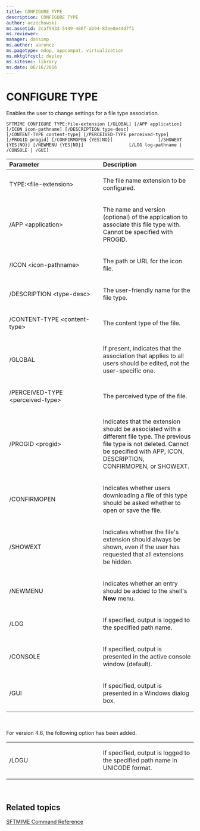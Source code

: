 ```yaml
---
title: CONFIGURE TYPE
description: CONFIGURE TYPE
author: aczechowski
ms.assetid: 2caf9433-5449-486f-ab94-83ee8e44d7f1
ms.reviewer: 
manager: dansimp
ms.author: aaroncz
ms.pagetype: mdop, appcompat, virtualization
ms.mktglfcycl: deploy
ms.sitesec: library
ms.date: 06/16/2016
---
```



# CONFIGURE TYPE


Enables the user to change settings for a file type association.

`SFTMIME CONFIGURE TYPE:file-extension [/GLOBAL] [/APP application]                 [/ICON icon-pathname] [/DESCRIPTION type-desc]                 [/CONTENT-TYPE content-type] [/PERCEIVED-TYPE perceived-type]                 [/PROGID progid] [/CONFIRMOPEN {YES|NO}]                 [/SHOWEXT {YES|NO}] [/NEWMENU {YES|NO}]                 [/LOG log-pathname | /CONSOLE | /GUI]`

<table>
<colgroup>
<col width="50%" />
<col width="50%" />
</colgroup>
<thead>
<tr class="header">
<th align="left">Parameter</th>
<th align="left">Description</th>
</tr>
</thead>
<tbody>
<tr class="odd">
<td align="left"><p>TYPE:&lt;file-extension&gt;</p></td>
<td align="left"><p>The file name extension to be configured.</p></td>
</tr>
<tr class="even">
<td align="left"><p>/APP &lt;application&gt;</p></td>
<td align="left"><p>The name and version (optional) of the application to associate this file type with. Cannot be specified with PROGID.</p></td>
</tr>
<tr class="odd">
<td align="left"><p>/ICON &lt;icon-pathname&gt;</p></td>
<td align="left"><p>The path or URL for the icon file.</p></td>
</tr>
<tr class="even">
<td align="left"><p>/DESCRIPTION &lt;type-desc&gt;</p></td>
<td align="left"><p>The user-friendly name for the file type.</p></td>
</tr>
<tr class="odd">
<td align="left"><p>/CONTENT-TYPE &lt;content-type&gt;</p></td>
<td align="left"><p>The content type of the file.</p></td>
</tr>
<tr class="even">
<td align="left"><p>/GLOBAL</p></td>
<td align="left"><p>If present, indicates that the association that applies to all users should be edited, not the user-specific one.</p></td>
</tr>
<tr class="odd">
<td align="left"><p>/PERCEIVED-TYPE &lt;perceived-type&gt;</p></td>
<td align="left"><p>The perceived type of the file.</p></td>
</tr>
<tr class="even">
<td align="left"><p>/PROGID &lt;progid&gt;</p></td>
<td align="left"><p>Indicates that the extension should be associated with a different file type. The previous file type is not deleted. Cannot be specified with APP, ICON, DESCRIPTION, CONFIRMOPEN, or SHOWEXT.</p></td>
</tr>
<tr class="odd">
<td align="left"><p>/CONFIRMOPEN</p></td>
<td align="left"><p>Indicates whether users downloading a file of this type should be asked whether to open or save the file.</p></td>
</tr>
<tr class="even">
<td align="left"><p>/SHOWEXT</p></td>
<td align="left"><p>Indicates whether the file's extension should always be shown, even if the user has requested that all extensions be hidden.</p></td>
</tr>
<tr class="odd">
<td align="left"><p>/NEWMENU</p></td>
<td align="left"><p>Indicates whether an entry should be added to the shell's <strong>New</strong> menu.</p></td>
</tr>
<tr class="even">
<td align="left"><p>/LOG</p></td>
<td align="left"><p>If specified, output is logged to the specified path name.</p></td>
</tr>
<tr class="odd">
<td align="left"><p>/CONSOLE</p></td>
<td align="left"><p>If specified, output is presented in the active console window (default).</p></td>
</tr>
<tr class="even">
<td align="left"><p>/GUI</p></td>
<td align="left"><p>If specified, output is presented in a Windows dialog box.</p></td>
</tr>
</tbody>
</table>

 

For version 4.6, the following option has been added.

<table>
<colgroup>
<col width="50%" />
<col width="50%" />
</colgroup>
<tbody>
<tr class="odd">
<td align="left"><p>/LOGU</p></td>
<td align="left"><p>If specified, output is logged to the specified path name in UNICODE format.</p></td>
</tr>
</tbody>
</table>

 

## Related topics


[SFTMIME Command Reference](sftmime--command-reference.md)

 

 





